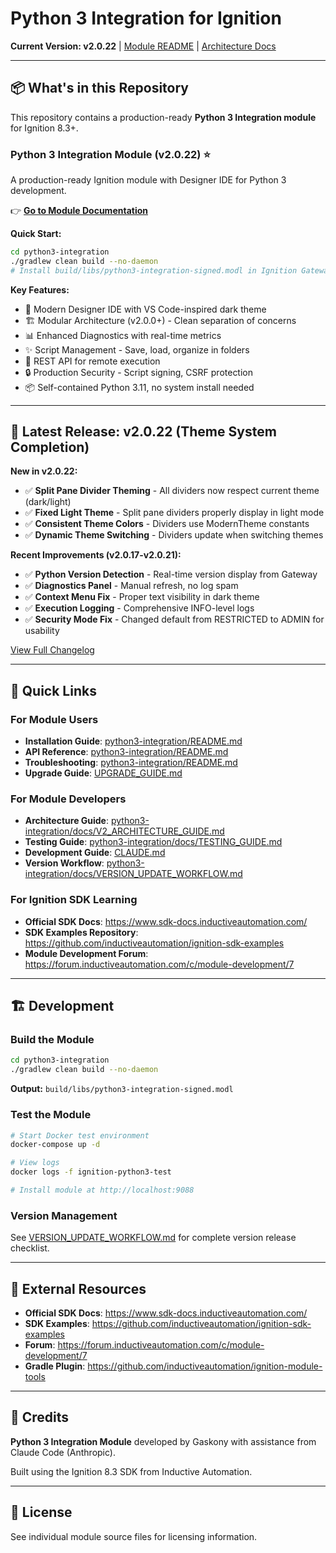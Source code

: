 # Python 3 Integration for Ignition

**Current Version: v2.0.22** | [Module README](python3-integration/README.md) | [Architecture Docs](python3-integration/docs/)

---

## 📦 What's in this Repository

This repository contains a production-ready **Python 3 Integration module** for Ignition 8.3+.

### **Python 3 Integration Module** (v2.0.22) ⭐

A production-ready Ignition module with Designer IDE for Python 3 development.

👉 **[Go to Module Documentation](python3-integration/README.md)**

**Quick Start:**
```bash
cd python3-integration
./gradlew clean build --no-daemon
# Install build/libs/python3-integration-signed.modl in Ignition Gateway
```

**Key Features:**
- 🎨 Modern Designer IDE with VS Code-inspired dark theme
- 🏗️ Modular Architecture (v2.0.0+) - Clean separation of concerns
- 📊 Enhanced Diagnostics with real-time metrics
- ✨ Script Management - Save, load, organize in folders
- 🔄 REST API for remote execution
- 🔒 Production Security - Script signing, CSRF protection
- 📦 Self-contained Python 3.11, no system install needed

---

## 🚀 Latest Release: v2.0.22 (Theme System Completion)

**New in v2.0.22:**
- ✅ **Split Pane Divider Theming** - All dividers now respect current theme (dark/light)
- ✅ **Fixed Light Theme** - Split pane dividers properly display in light mode
- ✅ **Consistent Theme Colors** - Dividers use ModernTheme constants
- ✅ **Dynamic Theme Switching** - Dividers update when switching themes

**Recent Improvements (v2.0.17-v2.0.21):**
- ✅ **Python Version Detection** - Real-time version display from Gateway
- ✅ **Diagnostics Panel** - Manual refresh, no log spam
- ✅ **Context Menu Fix** - Proper text visibility in dark theme
- ✅ **Execution Logging** - Comprehensive INFO-level logs
- ✅ **Security Mode Fix** - Changed default from RESTRICTED to ADMIN for usability

[View Full Changelog](python3-integration/README.md#changelog)

---

## 🔧 Quick Links

### For Module Users
- **Installation Guide**: [python3-integration/README.md](python3-integration/README.md#quick-start)
- **API Reference**: [python3-integration/README.md](python3-integration/README.md#api-reference)
- **Troubleshooting**: [python3-integration/README.md](python3-integration/README.md#troubleshooting)
- **Upgrade Guide**: [UPGRADE_GUIDE.md](UPGRADE_GUIDE.md)

### For Module Developers
- **Architecture Guide**: [python3-integration/docs/V2_ARCHITECTURE_GUIDE.md](python3-integration/docs/V2_ARCHITECTURE_GUIDE.md)
- **Testing Guide**: [python3-integration/docs/TESTING_GUIDE.md](python3-integration/docs/TESTING_GUIDE.md)
- **Development Guide**: [CLAUDE.md](CLAUDE.md)
- **Version Workflow**: [python3-integration/docs/VERSION_UPDATE_WORKFLOW.md](python3-integration/docs/VERSION_UPDATE_WORKFLOW.md)

### For Ignition SDK Learning
- **Official SDK Docs**: https://www.sdk-docs.inductiveautomation.com/
- **SDK Examples Repository**: https://github.com/inductiveautomation/ignition-sdk-examples
- **Module Development Forum**: https://forum.inductiveautomation.com/c/module-development/7

---

## 🏗️ Development

### Build the Module

```bash
cd python3-integration
./gradlew clean build --no-daemon
```

**Output:** `build/libs/python3-integration-signed.modl`

### Test the Module

```bash
# Start Docker test environment
docker-compose up -d

# View logs
docker logs -f ignition-python3-test

# Install module at http://localhost:9088
```

### Version Management

See [VERSION_UPDATE_WORKFLOW.md](python3-integration/docs/VERSION_UPDATE_WORKFLOW.md) for complete version release checklist.

---

## 📖 External Resources

- **Official SDK Docs**: https://www.sdk-docs.inductiveautomation.com/
- **SDK Examples**: https://github.com/inductiveautomation/ignition-sdk-examples
- **Forum**: https://forum.inductiveautomation.com/c/module-development/7
- **Gradle Plugin**: https://github.com/inductiveautomation/ignition-module-tools

---

## 📜 Credits

**Python 3 Integration Module** developed by Gaskony with assistance from Claude Code (Anthropic).

Built using the Ignition 8.3 SDK from Inductive Automation.

---

## 📄 License

See individual module source files for licensing information.
